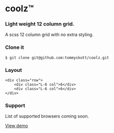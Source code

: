 # coolz™

### Light weight 12 column grid.


A scss 12 column grid with no extra styling.


### Clone it

	$ git clone git@github.com:tommyskott/coolz.git

### Layout
	<div class="row">
		<div class="L-6 col">6</div>
		<div class="L-6 col">6</div>
	</div>

### Support
List of supported browsers coming soon.

[View demo](http://lab.tommyskott.se/coolz)